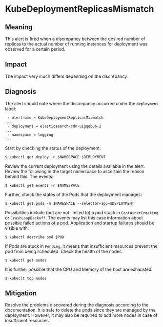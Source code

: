 # KubeDeploymentReplicasMismatch

## Meaning

This alert is fired when a discrepancy between the desired number of replicas to
the actual number of running instances for deployment was observed for a certain
period.

## Impact

The impact very much differs depending on the discrepancy.

## Diagnosis

The alert should note where the discrepancy occurred under the `deployment`
label:

```console
 - alertname = KubeDeploymentReplicasMismatch
...
 - deployment = elasticsearch-cdm-u1gqqbu6-2
...
 - namespace = logging
...
```

Start by checking the status of the deployment:

```console
$ kubectl get deploy -n $NAMESPACE $DEPLOYMENT
```

Review the current deployment using the details available in the alert. Review
the following in the target namespace to ascertain the reason behind this. The
events:

```console
$ kubectl get events -n $NAMESPACE
```

Further, check the states of the Pods that the deployment manages:

```console
$ kubectl get pods -n $NAMESPACE --selector=app=$DEPLOYMENT
```

Possibilities include (but are not limited to) a pod stuck in
`ContainerCreating` or `CrashLoopBackoff`. The events may list this case
information about possible failed actions of a pod. Application and startup
failures should be visible with:

```console
$ kubectl describe pod $POD
```

If Pods are stuck in `Pending`, it means that insufficient resources prevent the
pod from being scheduled. Check the health of the nodes.

```console
$ kubectl get nodes
```

It is further possible that the CPU and Memory of the host are exhausted.

```console
$ kubeclt top nodes
```

## Mitigation

Resolve the problems discovered during the diagnosis according to the
documentation. It is safe to delete the pods since they are managed by the
deployment. However, it may also be required to add more nodes in case of
insufficient resources.
